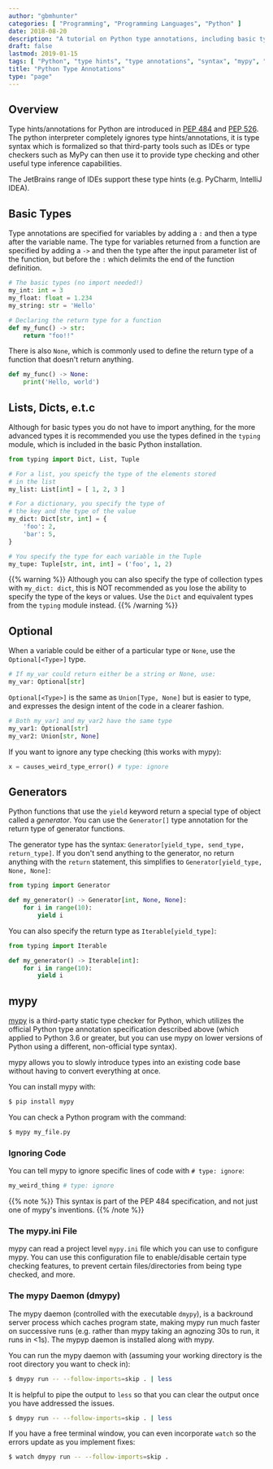 ```yaml
---
author: "gbmhunter"
categories: [ "Programming", "Programming Languages", "Python" ]
date: 2018-08-20
description: "A tutorial on Python type annotations, including basic types, Optional, casts and mypy."
draft: false
lastmod: 2019-01-15
tags: [ "Python", "type hints", "type annotations", "syntax", "mypy", "PEP 526", "PEP 484", "code", "dmypy", "mypy daemon" ]
title: "Python Type Annotations"
type: "page"
---
```


## Overview

Type hints/annotations for Python are introduced in [PEP 484](https://www.python.org/dev/peps/pep-0484/) and [PEP 526](https://www.python.org/dev/peps/pep-0526/). The python interpreter completely ignores type hints/annotations, it is type syntax which is formalized so that third-party tools such as IDEs or type checkers such as MyPy can then use it to provide type checking and other useful type inference capabilities.

The JetBrains range of IDEs support these type hints (e.g. PyCharm, IntelliJ IDEA).

## Basic Types

Type annotations are specified for variables by adding a `:` and then a type after the variable name. The type for variables returned from a function are specified by adding a `->` and then the type after the input parameter list of the function, but before the `:` which delimits the end of the function definition.

```python
# The basic types (no import needed!)
my_int: int = 3
my_float: float = 1.234
my_string: str = 'Hello'

# Declaring the return type for a function
def my_func() -> str:
    return "foo!!"
```

There is also `None`, which is commonly used to define the return type of a function that doesn't return anything.

```python
def my_func() -> None:
    print('Hello, world')
```

## Lists, Dicts, e.t.c

Although for basic types you do not have to import anything, for the more advanced types it is recommended you use the types defined in the `typing` module, which is included in the basic Python installation.

```python    
from typing import Dict, List, Tuple

# For a list, you speicfy the type of the elements stored
# in the list
my_list: List[int] = [ 1, 2, 3 ]

# For a dictionary, you specify the type of
# the key and the type of the value
my_dict: Dict[str, int] = {
    'foo': 2,
    'bar': 5,
}

# You specify the type for each variable in the Tuple
my_tupe: Tuple[str, int, int] = ('foo', 1, 2)
```

{{% warning %}}
Although you can also specify the type of collection types with `my_dict: dict`, this is NOT recommended as you lose the ability to specify the type of the keys or values. Use the `Dict` and equivalent types from the `typing` module instead.
{{% /warning %}}

## Optional

When a variable could be either of a particular type or `None`, use the `Optional[<Type>]` type.
    
```python
# If my_var could return either be a string or None, use:
my_var: Optional[str]
```

`Optional[<Type>]` is the same as `Union[Type, None]` but is easier to type, and expresses the design intent of the code in a clearer fashion.

```python
# Both my_var1 and my_var2 have the same type
my_var1: Optional[str]     
my_var2: Union[str, None]
```

If you want to ignore any type checking (this works with mypy):

```python    
x = causes_weird_type_error() # type: ignore
```

## Generators

Python functions that use the `yield` keyword return a special type of object called a _generator_. You can use the `Generator[]` type annotation for the return type of generator functions.

The generator type has the syntax: `Generator[yield_type, send_type, return_type]`. If you don't send anything to the generator, no return anything with the `return` statement, this simplifies to `Generator[yield_type, None, None]`:

```python
from typing import Generator

def my_generator() -> Generator[int, None, None]:
    for i in range(10):
        yield i

```

You can also specify the return type as `Iterable[yield_type]`:

```python
from typing import Iterable

def my_generator() -> Iterable[int]:
    for i in range(10):
        yield i
```

## mypy

[mypy](http://mypy-lang.org/) is a third-party static type checker for Python, which utilizes the official Python type annotation specification described above (which applied to Python 3.6 or greater, but you can use mypy on lower versions of Python using a different, non-official type syntax).

mypy allows you to slowly introduce types into an existing code base without having to convert everything at once.

You can install mypy with:

```sh
$ pip install mypy
```

You can check a Python program with the command:

```sh
$ mypy my_file.py
```

### Ignoring Code

You can tell mypy to ignore specific lines of code with `# type: ignore`:

```python
my_weird_thing # type: ignore
```

{{% note %}}
This syntax is part of the PEP 484 specification, and not just one of mypy's inventions.
{{% /note %}}

### The mypy.ini File

mypy can read a project level `mypy.ini` file which you can use to configure mypy. You can use this configuration file to enable/disable certain type checking features, to prevent certain files/directories from being type checked, and more.

### The mypy Daemon (dmypy)

The mypy daemon (controlled with the executable `dmypy`), is a backround server process which caches program state, making mypy run much faster on successive runs (e.g. rather than mypy taking an agnozing 30s to run, it runs in <1s). The mypyp daemon is installed along with mypy.

You can run the mypy daemon with (assuming your working directory is the root directory you want to check in):

```sh
$ dmypy run -- --follow-imports=skip . | less
```

It is helpful to pipe the output to `less` so that you can clear the output once you have addressed the issues. 

```sh
$ dmypy run -- --follow-imports=skip . | less
```

If you have a free terminal window, you can even incorporate `watch` so the errors update as you implement fixes:

```sh
$ watch dmypy run -- --follow-imports=skip .
```
